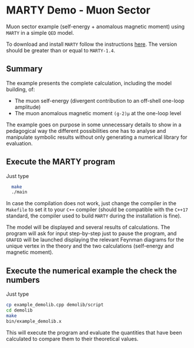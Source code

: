 # MARTY Demo - Muon Sector

Muon sector example (self-energy + anomalous magnetic moment) using `MARTY` in a simple `QED` model.

To download and install `MARTY` follow the instructions [here](https://github.com/docbrown1955/marty-public). The version should be greater than or equal to `MARTY-1.4`.

## Summary

The example presents the complete calculation, including the model building, of:
 - The muon self-energy (divergent contribution to an off-shell one-loop amplitude)
 - The muon anomalous magnetic moment `(g-2)µ` at the one-loop level

The example goes on purpose in some unnecessary details to show in a pedagogical way the different possibilities one has to analyse and manipulate symbolic results without only generating a numerical library for evaluation.

## Execute the MARTY program

Just type
``` bash
  make
  ./main
```
In case the compilation does not work, just change the compiler in the `Makefile` to set it to your `C++` compiler (should be compatible with the `C++17` standard, the compiler used to build `MARTY` during the installation is fine).

The model will be displayed and several results of calculations. The program will ask for input step-by-step just to pause the program, and `GRAFED` will be launched displaying the relevant Feynman diagrams for the unique vertex in the theory and the two calculations (self-energy and magnetic moment).

## Execute the numerical example the check the numbers

Just type
``` bash
cp example_demolib.cpp demolib/script
cd demolib
make
bin/example_demolib.x
```
This will execute the program and evaluate the quantities that have been calculated to compare them to their theoretical values.
